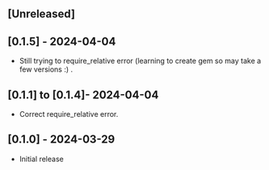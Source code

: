 ## [Unreleased]

## [0.1.5] - 2024-04-04

- Still trying to require_relative error (learning to create gem so may take a few versions :) .

## [0.1.1] to [0.1.4]- 2024-04-04

- Correct require_relative error.

## [0.1.0] - 2024-03-29

- Initial release
